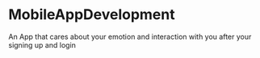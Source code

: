# MobileAppDevelopment
An App that cares about your emotion and interaction with you after your signing up and login
